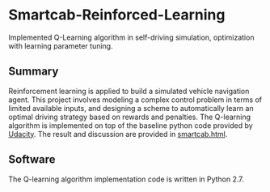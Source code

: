 # Smartcab-Reinforced-Learning
Implemented Q-Learning algorithm in self-driving simulation, optimization with learning parameter tuning.

## Summary
Reinforcement learning is applied to build a simulated vehicle navigation agent. This project involves modeling a complex control problem in terms of limited available inputs, and designing a scheme to automatically learn an optimal driving strategy based on rewards and penalties. The Q-learning algorithm is implemented on top of the baseline python code provided by [Udacity](https://www.udacity.com/). The result and discussion are provided in [smartcab.html](https://github.com/ljj-ml/Smartcab-Reinforced-Learning/blob/master/smartcab.html).

## Software
The Q-learning algorithm implementation code is written in Python 2.7.
